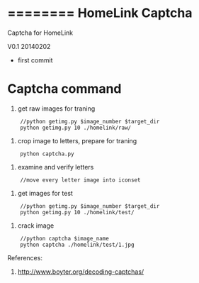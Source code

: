 ========
HomeLink Captcha
========

Captcha for HomeLink

V0.1 20140202
   * first commit
   
Captcha command
========

1. get raw images for traning

```
    //python getimg.py $image_number $target_dir
    python getimg.py 10 ./homelink/raw/
```
    
1. crop image to letters, prepare for traning

```
    python captcha.py      
```
    
1. examine and verify letters
    
```
    //move every letter image into iconset
```

1. get images for test

```
    //python getimg.py $image_number $target_dir
    python getimg.py 10 ./homelink/test/
```
    
1. crack image

```
    //python captcha $image_name
    python captcha ./homelink/test/1.jpg
```

References:

1. http://www.boyter.org/decoding-captchas/


